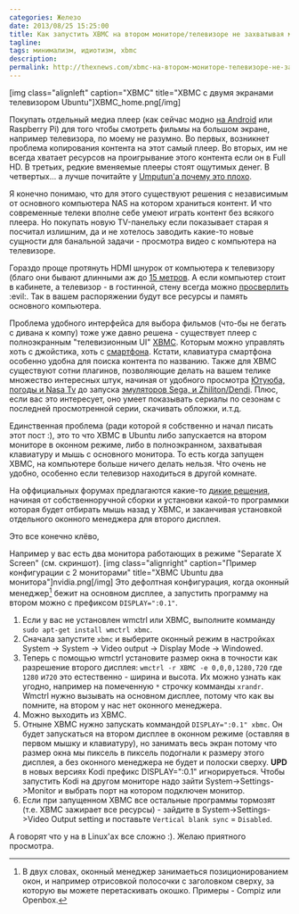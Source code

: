 ```yaml
---
categories: Железо
date: 2013/08/25 15:25:00
title: Как запустить XBMC на втором мониторе/телевизоре не захватывая мышку
tagline:
tags: минимализм, идиотизм, xbmc
description: 
permalink: http://thexnews.com/xbmc-на-втором-мониторе-телевизоре-не-захватывая-мышку.html
---
```


[img class="alignleft" caption="XBMC" title="XBMC с двумя экранами телевизором Ubuntu"]XBMC_home.png[/img]

Покупать отдельный медиа плеер (как сейчас модно [на Android] или Raspberry Pi) для того чтобы смотреть фильмы на большом экране, например телевизора, по моему не разумно. Во первых, возникнет проблема копирования контента на этот самый плеер. Во вторых, им не всегда хватает ресурсов на проигрывание этого контента если он в Full HD. В третьих, редкие вменяемые плееры стоят ощутимых денег. В четвертых... а лучше почитайте у [Umputun'а почему это плохо][ump].

Я конечно понимаю, что для этого существуют решения с независимым от основного компьютера NAS на котором храниться контент. И что современные телеки вполне себе умеют играть контент без всякого плеера. Но покупать новую TV-панельку если показывает старая я посчитал излишним, да и не хотелось заводить какие-то новые сущности для банальной задачи - просмотра видео с компьютера на телевизоре.

Гораздо проще протянуть HDMI шнурок от компьютера к телевизору (благо они бывают длинными аж до [15 метров]. А если компьютер стоит в кабинете, а телевизор - в гостинной, стену всегда можно [просверлить] :evil:. Так в вашем распоряжении будут все ресурсы и память основного компьютера.

Проблема удобного интерфейса для выбора фильмов (что-бы не бегать с дивана к компу) тоже уже давно решена - существует плеер с полноэкранным "телевизионным UI" [XBMC]. Которым можно управлять хоть с джойстика, хоть с [смартфона]. Кстати, клавиатура смартфона особенно удобна для поиска контента по названию. Также для XBMC существуют сотни плагинов, позволяющие делать на вашем телике множество интересных штук, начиная от удобного просмотра [Ютуюба, погоды и Nasa Tv][add] до запуска [эмуляторов Sega, и Zhiliton/Dendi][em]. Плюс, если вас это интересует, оно умеет показывать сериалы по сезонам с последней просмотренной серии, скачивать обложки, и.т.д.

Единственная проблема (ради которой я собственно и начал писать этот пост :), это то что XBMC в Ubuntu либо запускается на втором мониторе в оконном режиме, либо в полноэкранном, захватывая клавиатуру и мышь с основного монитора. То есть когда запущен XBMC, на компьютере больше ничего делать нельзя. Что очень не удобно, особенно если телевизор находиться в другой комнате. 

На оффициальных форумах предлагаются какие-то [дикие решения], начиная от собственноручной сборки и установки какой-то программки которая будет отбирать мышь назад у XBMC, и заканчивая установкой отдельного оконного менеджера для второго дисплея.

Это все конечно клёво, <!--more но проблема решается гораздо проще.-->

Например у вас есть два монитора работающих в режиме "Separate X Screen" (см. скриншот). [img class="alignright" caption="Пример конфигурации с 2 мониторами" title="XBMC Ubuntu два монитора"]nvidia.png[/img] Это дефолтная конфигурация, когда оконный менеджер[^wm] бежит на основном дисплее, а запустить программу на втором можно с префиксом `DISPLAY=":0.1"`.  

1. Если у вас не установлен wmctrl или XBMC, выполните комманду `sudo apt-get install wmctrl xbmc`.
2. Сначала запустите `xbmc` и выберите оконный режим в настройках System -> System -> Video output -> Display Mode -> Windowed. 
3. Теперь с помощью wmctrl установите размер окна в точности как разрешение второго дисплея: `wmctrl -r XBMC -e 0,0,0,1280,720` где `1280` и`720` это естественно - ширина и высота. Их можно узнать как угодно, например на помеченную `*` строчку комманды `xrandr`. Wmctrl нужно вызывать на основном дисплее, потому что как вы помните, на втором у нас нет оконного менеджера.
4. Можно выходить из XBMC.
5. Отныне XBMC нужно запускать коммандой `DISPLAY=":0.1" xbmc`. Он будет запускаться на втором дисплее в оконном режиме (оставляя в первом мышку и клавиатуру), но занимать весь экран потому что размер окна мы пиксель в пиксель подогнали к размеру этого дисплея, а без оконного менеджера не будет и полоски сверху.
**UPD** в новых версиях Kodi префикс DISPLAY=":0.1" игнорируеться. Чтобы запустить Kodi на другом мониторе надо зайти System->Settings->Monitor и выбрать порт на котором подключен монитор.
6. Если при запущенном XBMC все остальные программы тормозят (т.е. XBMC зажирает все ресурсы) - зайдите в System->Settings->Video Output setting и поставьте `Vertical blank sync` = `Disabled`.

<!--Hello this is the test. How are you today sweety?-->

А говорят что у на в Linux'ах все сложно :). Желаю приятного просмотра.

[ump]: https://plus.google.com/104578309919492528255/posts/j9c3UyQjX9Z "Обзор Android media player"
[на Android]: http://dx.com/c/consumer-electronics-199/hd-media-players-103/android-hd-players-191
[дикие решения]: http://forum.xbmc.org/showthread.php?tid=50500&page=2
[15 метров]: http://dx.com/s/hdmi+cable+15m
[смартфона]: http://wiki.xbmc.org/index.php?title=Devices
[em]: http://www.gwenael.org/xbmc/index.php?title=Main_Page
[add]: http://wiki.xbmc.org/index.php?title=Category:All_add-ons "XBMC аддоны"
[XBMC]: http://xbmc.org "Медиа плеер Ubuntu"
[просверлить]: http://thexnews.com/системный-блок-без-шума.html
[^wm]: В двух словах, оконный менеджер занимаеться позиционированием окон, и например отрисовкой полосочки с заголовком сверху, за которую вы можете перетаскивать окошко. Примеры - Compiz или Openbox.